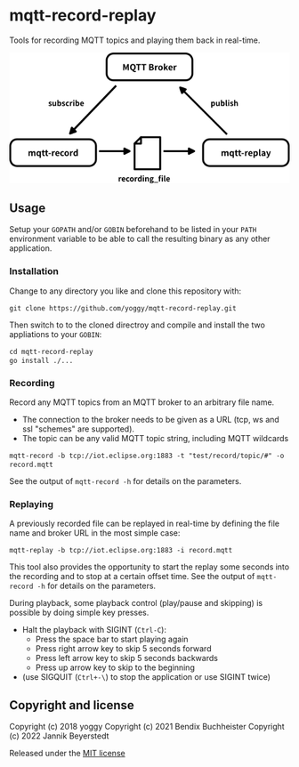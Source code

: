 # mqtt-record-replay

Tools for recording MQTT topics and playing them back in real-time.

![img01.png](img01.png)


## Usage

Setup your `GOPATH` and/or `GOBIN` beforehand to be listed in your `PATH` environment variable to be able to call the resulting binary as any other application.

### Installation
Change to any directory you like and clone this repository with:
```shell
git clone https://github.com/yoggy/mqtt-record-replay.git
```

Then switch to to the cloned directroy and compile and install the two appliations to your `GOBIN`:
```shell
cd mqtt-record-replay
go install ./...
```


### Recording
Record any MQTT topics from an MQTT broker to an arbitrary file name.

- The connection to the broker needs to be given as a URL (tcp, ws and ssl "schemes" are supported).
- The topic can be any valid MQTT topic string, including MQTT wildcards

```shell
mqtt-record -b tcp://iot.eclipse.org:1883 -t "test/record/topic/#" -o record.mqtt
```

See the output of `mqtt-record -h` for details on the parameters.

 
### Replaying
A previously recorded file can be replayed in real-time by defining the file name and broker URL in the most simple case:

```shell
mqtt-replay -b tcp://iot.eclipse.org:1883 -i record.mqtt
```

This tool also provides the opportunity to start the replay some seconds into the recording and to stop at a certain offset time.
See the output of `mqtt-record -h` for details on the parameters.


During playback, some playback control (play/pause and skipping) is possible by doing simple key presses.

- Halt the playback with SIGINT (`Ctrl-C`):
  * Press the space bar to start playing again
  * Press right arrow key to skip 5 seconds forward
  * Press left arrow key to skip 5 seconds backwards
  * Press up arrow key to skip to the beginning
- (use SIGQUIT (`Ctrl+-\`) to stop the application or use SIGINT twice)



## Copyright and license
Copyright (c) 2018 yoggy
Copyright (c) 2021 Bendix Buchheister
Copyright (c) 2022 Jannik Beyerstedt

Released under the [MIT license](LICENSE.txt)

